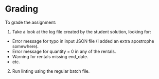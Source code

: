 Grading
=======

To grade the assignment:
1. Take a look at the log file created by the student solution, looking for:
- Error message for typo in input JSON file (I added an extra apostrophe somewhere).
- Error message for quantity = 0 in any of the rentals.
- Warning for rentals missing end_date.
- etc.    
2. Run linting using the regular batch file.